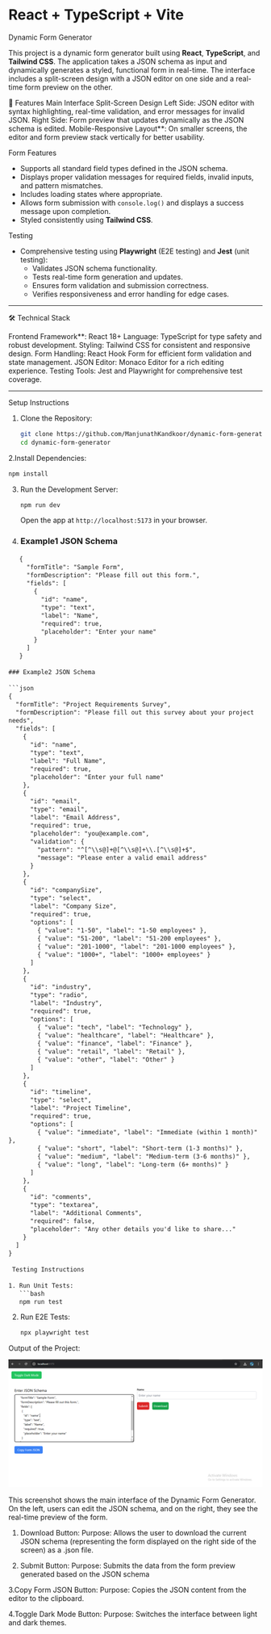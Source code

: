  # React + TypeScript + Vite

 Dynamic Form Generator

This project is a dynamic form generator built using **React**, **TypeScript**, and **Tailwind CSS**. The application takes a JSON schema as input and dynamically generates a styled, functional form in real-time. The interface includes a split-screen design with a JSON editor on one side and a real-time form preview on the other.

🚀 Features
Main Interface
Split-Screen Design
  Left Side: JSON editor with syntax highlighting, real-time validation, and error messages for invalid JSON.
  Right Side: Form preview that updates dynamically as the JSON schema is edited.
Mobile-Responsive Layout**:
 On smaller screens, the editor and form preview stack vertically for better usability.

 Form Features
- Supports all standard field types defined in the JSON schema.
- Displays proper validation messages for required fields, invalid inputs, and pattern mismatches.
- Includes loading states where appropriate.
- Allows form submission with `console.log()` and displays a success message upon completion.
- Styled consistently using **Tailwind CSS**.

Testing
- Comprehensive testing using **Playwright** (E2E testing) and **Jest** (unit testing):
  - Validates JSON schema functionality.
  - Tests real-time form generation and updates.
  - Ensures form validation and submission correctness.
  - Verifies responsiveness and error handling for edge cases.

---

🛠️ Technical Stack

Frontend Framework**: React 18+
Language: TypeScript for type safety and robust development.
Styling: Tailwind CSS for consistent and responsive design.
Form Handling: React Hook Form for efficient form validation and state management.
JSON Editor: Monaco Editor for a rich editing experience.
Testing Tools: Jest and Playwright for comprehensive test coverage.

---


 Setup Instructions

1. Clone the Repository:
   ```bash
   git clone https://github.com/ManjunathKandkoor/dynamic-form-generator.git
   cd dynamic-form-generator
   ```

2.Install Dependencies:
   ```bash
   npm install
   ```

3. Run the Development Server:
   ```bash
   npm run dev
   ```
   Open the app at `http://localhost:5173` in your browser.

4. ### Example1 JSON Schema
```
   {
     "formTitle": "Sample Form",
     "formDescription": "Please fill out this form.",
     "fields": [
       {
         "id": "name",
         "type": "text",
         "label": "Name",
         "required": true,
         "placeholder": "Enter your name"
       }
     ]
   }
   
### Example2 JSON Schema

```json
{
  "formTitle": "Project Requirements Survey",
  "formDescription": "Please fill out this survey about your project needs",
  "fields": [
    {
      "id": "name",
      "type": "text",
      "label": "Full Name",
      "required": true,
      "placeholder": "Enter your full name"
    },
    {
      "id": "email",
      "type": "email",
      "label": "Email Address",
      "required": true,
      "placeholder": "you@example.com",
      "validation": {
        "pattern": "^[^\\s@]+@[^\\s@]+\\.[^\\s@]+$",
        "message": "Please enter a valid email address"
      }
    },
    {
      "id": "companySize",
      "type": "select",
      "label": "Company Size",
      "required": true,
      "options": [
        { "value": "1-50", "label": "1-50 employees" },
        { "value": "51-200", "label": "51-200 employees" },
        { "value": "201-1000", "label": "201-1000 employees" },
        { "value": "1000+", "label": "1000+ employees" }
      ]
    },
    {
      "id": "industry",
      "type": "radio",
      "label": "Industry",
      "required": true,
      "options": [
        { "value": "tech", "label": "Technology" },
        { "value": "healthcare", "label": "Healthcare" },
        { "value": "finance", "label": "Finance" },
        { "value": "retail", "label": "Retail" },
        { "value": "other", "label": "Other" }
      ]
    },
    {
      "id": "timeline",
      "type": "select",
      "label": "Project Timeline",
      "required": true,
      "options": [
        { "value": "immediate", "label": "Immediate (within 1 month)" },
        { "value": "short", "label": "Short-term (1-3 months)" },
        { "value": "medium", "label": "Medium-term (3-6 months)" },
        { "value": "long", "label": "Long-term (6+ months)" }
      ]
    },
    {
      "id": "comments",
      "type": "textarea",
      "label": "Additional Comments",
      "required": false,
      "placeholder": "Any other details you'd like to share..."
    }
  ]
}

 Testing Instructions

1. Run Unit Tests:
   ```bash
   npm run test
   ```

2. Run E2E Tests:
   ```bash
   npx playwright test
   ```


Output of the Project:

![Dynamic Form Generator Interface](./assets/DynamicFormGenerator.png)

This screenshot shows the main interface of the Dynamic Form Generator. On the left, users can edit the JSON schema, and on the right, they see the real-time preview of the form.

1. Download Button:
Purpose: Allows the user to download the current JSON schema (representing the form displayed on the right side of the screen) as a .json file.

2. Submit Button: 
Purpose: Submits the data from the form preview generated based on the JSON schema

3.Copy Form JSON Button:
 Purpose: Copies the JSON content from the editor to the clipboard.

4.Toggle Dark Mode Button:
Purpose: Switches the interface between light and dark themes.

